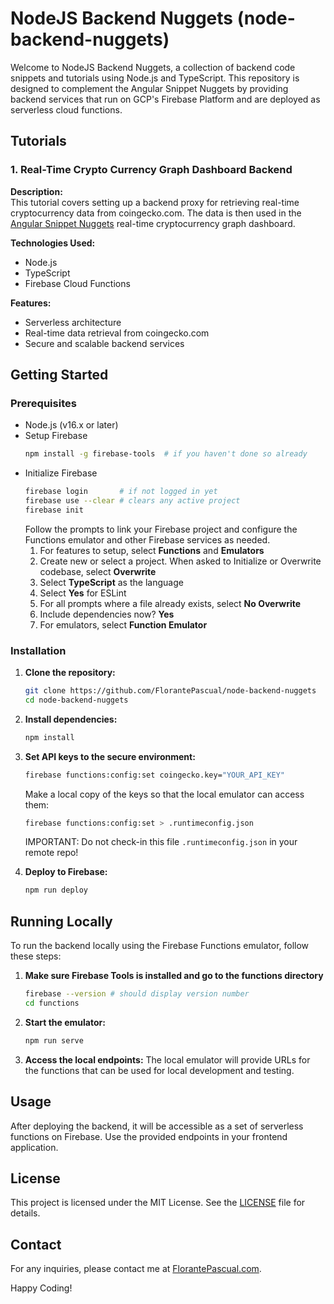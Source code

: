 # NodeJS Backend Nuggets (node-backend-nuggets)

Welcome to NodeJS Backend Nuggets, a collection of backend code snippets and tutorials using Node.js and TypeScript. This repository is designed to complement the Angular Snippet Nuggets by providing backend services that run on GCP's Firebase Platform and are deployed as serverless cloud functions.

## Tutorials

### 1. Real-Time Crypto Currency Graph Dashboard Backend

**Description:**  
This tutorial covers setting up a backend proxy for retrieving real-time cryptocurrency data from coingecko.com. The data is then used in the [Angular Snippet Nuggets](https://github.com/FlorantePascual/ng-snippet-nuggets) real-time cryptocurrency graph dashboard.

**Technologies Used:**
- Node.js
- TypeScript
- Firebase Cloud Functions

**Features:**
- Serverless architecture
- Real-time data retrieval from coingecko.com
- Secure and scalable backend services

## Getting Started

### Prerequisites
- Node.js (v16.x or later)
- Setup Firebase
   ```sh
   npm install -g firebase-tools  # if you haven't done so already
   ```
- Initialize Firebase
   ```sh
   firebase login       # if not logged in yet
   firebase use --clear # clears any active project
   firebase init
   ```
   Follow the prompts to link your Firebase project and configure the Functions emulator and other Firebase services as needed.
   1. For features to setup, select **Functions** and **Emulators**
   2. Create new or select a project. When asked to Initialize or Overwrite codebase, select **Overwrite**
   3. Select **TypeScript** as the language
   4. Select **Yes** for ESLint
   5. For all prompts where a file already exists, select **No Overwrite**
   6. Include dependencies now? **Yes**
   7. For emulators, select **Function Emulator**

### Installation

1. **Clone the repository:**
   ```sh
   git clone https://github.com/FlorantePascual/node-backend-nuggets
   cd node-backend-nuggets
   ```

2. **Install dependencies:**
   ```sh
   npm install
   ```

3. **Set API keys to the secure environment:**
   ```sh
   firebase functions:config:set coingecko.key="YOUR_API_KEY"
   ```
   Make a local copy of the keys so that the local emulator can access them:
   ```sh
   firebase functions:config:set > .runtimeconfig.json
   ```
   IMPORTANT: Do not check-in this file `.runtimeconfig.json` in your remote repo!

4. **Deploy to Firebase:**
   ```sh
   npm run deploy
   ```

## Running Locally

To run the backend locally using the Firebase Functions emulator, follow these steps:

1. **Make sure Firebase Tools is installed and go to the functions directory**
   ```sh
   firebase --version # should display version number
   cd functions
   ```

2. **Start the emulator:**
   ```sh
   npm run serve
   ```

3. **Access the local endpoints:**
   The local emulator will provide URLs for the functions that can be used for local development and testing.

## Usage

After deploying the backend, it will be accessible as a set of serverless functions on Firebase. Use the provided endpoints in your frontend application.

## License

This project is licensed under the MIT License. See the [LICENSE](LICENSE) file for details.

## Contact

For any inquiries, please contact me at [FlorantePascual.com](https://www.florantepascual.com).

Happy Coding!